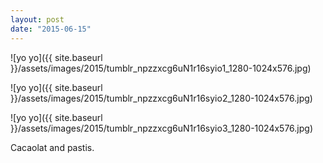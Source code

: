 ```yaml
---
layout: post
date: "2015-06-15"
---
```


![yo yo]({{ site.baseurl }}/assets/images/2015/tumblr_npzzxcg6uN1r16syio1_1280-1024x576.jpg)

![yo yo]({{ site.baseurl }}/assets/images/2015/tumblr_npzzxcg6uN1r16syio2_1280-1024x576.jpg)

![yo yo]({{ site.baseurl }}/assets/images/2015/tumblr_npzzxcg6uN1r16syio3_1280-1024x576.jpg)

Cacaolat and pastis.
